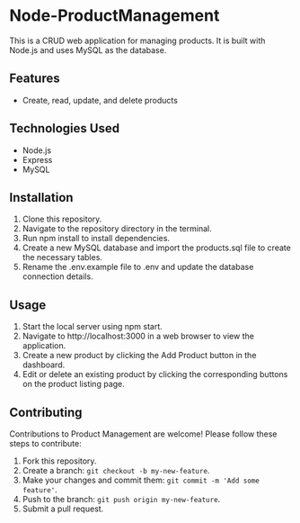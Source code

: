 # Node-ProductManagement

This is a CRUD web application for managing products. It is built with Node.js and uses MySQL as the database.

## Features

- Create, read, update, and delete products

## Technologies Used

- Node.js
- Express
- MySQL

## Installation

1. Clone this repository.
2. Navigate to the repository directory in the terminal.
3. Run npm install to install dependencies.
4. Create a new MySQL database and import the products.sql file to create the necessary tables.
5. Rename the .env.example file to .env and update the database connection details.

## Usage

1. Start the local server using npm start.
2. Navigate to http://localhost:3000 in a web browser to view the application.
3. Create a new product by clicking the Add Product button in the dashboard.
4. Edit or delete an existing product by clicking the corresponding buttons on the product listing page.


## Contributing

Contributions to Product Management are welcome! Please follow these steps to contribute:

1. Fork this repository.
2. Create a branch: `git checkout -b my-new-feature`.
3. Make your changes and commit them: `git commit -m 'Add some feature'`.
4. Push to the branch: `git push origin my-new-feature`.
5. Submit a pull request.
